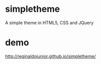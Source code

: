 # simpletheme

A simple theme in HTML5, CSS and JQuery

# demo

http://reginaldojunior.github.io/simpletheme/

